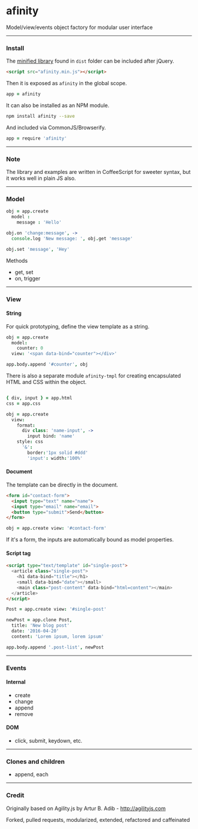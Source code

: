 # afinity

Model/view/events object factory for modular user interface

---

### Install

The [minified library](https://github.com/eliot-akira/afinity/blob/master/dist/afinity.min.js) found in `dist` folder can be included after jQuery.

```html
<script src="afinity.min.js"></script>
```

Then it is exposed as `afinity` in the global scope.

```coffeescript
app = afinity
```

It can also be installed as an NPM module.

```bash
npm install afinity --save
```

And included via CommonJS/Browserify.

```coffeescript
app = require 'afinity'
```

---

### Note

The library and examples are written in CoffeeScript for sweeter syntax, but it works well in plain JS also.

---

### Model

```coffeescript
obj = app.create
  model :
    message : 'Hello'

obj.on 'change:message', ->
  console.log 'New message: ', obj.get 'message'

obj.set 'message', 'Hey'
```

Methods

- get, set
- on, trigger

---

### View

#### String

For quick prototyping, define the view template as a string.


```coffeescript
obj = app.create
  model:
    counter: 0
  view: '<span data-bind="counter"></div>'

app.body.append '#counter', obj
```

There is also a separate module `afinity-tmpl` for creating encapsulated HTML and CSS within the object.

```coffeescript

{ div, input } = app.html
css = app.css

obj = app.create
  view:
    format:
      div class: 'name-input', ->
        input bind: 'name'
    style: css
      '&':
        border:'1px solid #ddd'
        'input': width:'100%'
```

#### Document

The template can be directly in the document.

```html
<form id="contact-form">
  <input type="text" name="name">
  <input type="email" name="email">
  <button type="submit">Send</button>
</form>
```

```coffeescript
obj = app.create view: '#contact-form'
```

If it's a form, the inputs are automatically bound as model properties.

#### Script tag

```html
<script type="text/template" id="single-post">
  <article class="single-post">
    <h1 data-bind="title"></h1>
    <small data-bind="date"></small>
    <main class="post-content" data-bind="html=content"></main>
  </article>
</script>
```

```coffeescript
Post = app.create view: '#single-post'

newPost = app.clone Post,
  title: 'New blog post'
  date: '2016-04-20'
  content: 'Lorem ipsum, lorem ipsum'

app.body.append '.post-list', newPost
```

---

### Events

#### Internal

- create
- change
- append
- remove

#### DOM

- click, submit, keydown, etc.

---

### Clones and children

- append, each

---

### Credit

Originally based on Agility.js by Artur B. Adib - http://agilityjs.com

Forked, pulled requests, modularized, extended, refactored and caffeinated
